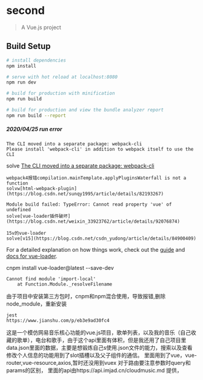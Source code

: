 # second

> A Vue.js project

## Build Setup

``` bash
# install dependencies
npm install

# serve with hot reload at localhost:8080
npm run dev

# build for production with minification
npm run build

# build for production and view the bundle analyzer report
npm run build --report
```

##### 2020/04/25 run error
```
The CLI moved into a separate package: webpack-cli
Please install 'webpack-cli' in addition to webpack itself to use the CLI
```
solve [The CLI moved into a separate package: webpack-cli](https://blog.csdn.net/u010696334/article/details/81035312)

```
webpack4报错compilation.mainTemplate.applyPluginsWaterfall is not a function
solvw[html-webpack-plugin](https://blog.csdn.net/sunqy1995/article/details/82193267)
```

```
Module build failed: TypeError: Cannot read property 'vue' of undefined
solve[vue-loader插件破坏](https://blog.csdn.net/weixin_33923762/article/details/92076874)
```

```
15v的vue-loader
solve[v15](https://blog.csdn.net/csdn_yudong/article/details/84900409)
```
For a detailed explanation on how things work, check out the [guide](http://vuejs-templates.github.io/webpack/) and [docs for vue-loader](http://vuejs.github.io/vue-loader).

cnpm install vue-loader@latest --save-dev

```
Cannot find module 'import-local'
    at Function.Module._resolveFilename
```
由于项目中安装第三方包时，cnpm和npm混合使用，导致报错,删除node_module，重新安装

```
jest
https://www.jianshu.com/p/eb3e9ad30fc4
```


这是一个模仿网易音乐核心功能的vue.js项目，歌单列表，以及我的音乐（自己收藏的歌单），电台和歌手，由于这个api里面有体积，但是我还用了自己项目里data.json里面的数据，主要是想锻炼自己s使用.json文件的能力，搜索以及查看修改个人信息的功能用到了slot插槽以及父子组件的通信。
里面用到了vue，vue-router,vue-resource,axios,暂时还没用到vuex
对于路由要注意参数时query和params的区别，
里面的api由https://api.imjad.cn/cloudmusic.md
提供，
